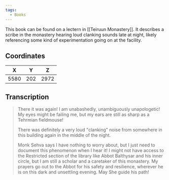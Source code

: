 ```yaml
---
tags:
  - Books
---
```


This book can be found on a lectern in [[Teiruun Monastery]]. It describes a scribe in the monastery hearing loud clanking sounds late at night, likely referencing some kind of experimentation going on at the facility.

## Coordinates
| **X** | **Y** | **Z** |
| :---: | :---: | :---: |
| 5580  |  202  | 2972  |

## Transcription
> There it was again! I am unabashedly, unambiguously unapologetic! My eyes might be failing me, but my ears are still as sharp as a Tehrmian fieldmouse!
>
> There was definitely a very loud "clanking" noise from somewhere in this building again in the middle of the night.
>
> Monk Sehva says I have nothing to worry about, but I just need to document this phenomenon when I hear it! I might not have access to the Restricted section of the library like Abbot Balthysar and his inner circle, but I am still a scholar and a caretaker of this monastery. My prayers go out to the Abbot for his safety and resilience, wherever he is on this dark and unsettling evening. May She guide his path!

